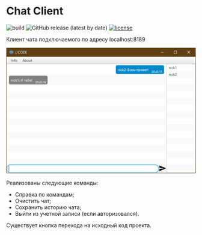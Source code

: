 # Chat Client
![build](https://img.shields.io/badge/build-passing-green)
![GitHub release (latest by date)](https://img.shields.io/github/v/release/freewind6/Chat_client)
[![license](https://img.shields.io/github/license/freeWind6/Chat_client)](https://github.com/FreeWind6/Chat_client/blob/master/LICENSE)

Клиент чата подключаемого по адресу localhost:8189

![screenshot chat](https://github.com/FreeWind6/Chat_client/blob/master/inform.png)

Реализованы следующие команды: 
* Справка по командам;
* Очистить чат;
* Сохранить историю чата;
* Выйти из учетной записи (если авторизовался).

Существует кнопка перехода на исходный код проекта.
